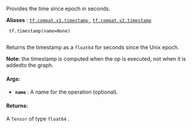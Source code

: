 Provides the time since epoch in seconds.

**Aliases** : [ `tf.compat.v1.timestamp` ](/api_docs/python/tf/timestamp), [ `tf.compat.v2.timestamp` ](/api_docs/python/tf/timestamp)

```
 tf.timestamp(name=None)
 
```

Returns the timestamp as a  `float64`  for seconds since the Unix epoch.


**Note:**  the timestamp is computed when the op is executed, not when it is addedto the graph.


#### Args:
- **`name`** : A name for the operation (optional).


#### Returns:
A  `Tensor`  of type  `float64` .

